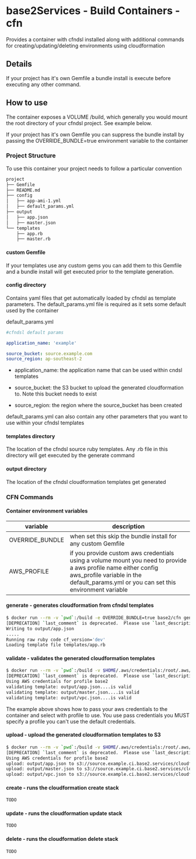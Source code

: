 # base2Services - Build Containers - cfn

Provides a container with cfndsl installed along with additional commands for creating/updating/deleting environments using cloudformation

## Details

If your project has it's own Gemfile a bundle install is execute before executing any other command.


## How to use

The container exposes a VOLUME /build, which generally you would mount the root directory of your cfndsl project. See example below.

If your project has it's own Gemfile you can suppress the bundle install by passing the OVERRIDE_BUNDLE=true environment variable to the container

### Project Structure

To use this container your project needs to follow a particular convention
```bash
project
├── Gemfile
├── README.md
├── config
│   ├── app-ami-1.yml
│   ├── default_params.yml
├── output
│   ├── app.json
│   ├── master.json
└── templates
    ├── app.rb
    ├── master.rb
```
#### custom Gemfile

If your templates use any custom gems you can add them to this Gemfile and a bundle install will get executed prior to the template generation.

#### config directory

Contains yaml files that get automatically loaded by cfndsl as template parameters. The default_params.yml file is required as it sets some default used by the container

default_params.yml
```yaml
#cfndsl default params

application_name: 'example'

source_bucket: source.example.com
source_region: ap-southeast-2
```
* application_name: the application name that can be used within cndsl templates

* source_bucket: the S3 bucket to upload the generated cloudformation to. Note this bucket needs to exist

* source_region: the region where the source_bucket has been created

default_params.yml can also contain any other parameters that you want to use within your cfndsl templates

#### templates directory

The location of the cfndsl source ruby templates. Any .rb file in this directory will get executed by the generate command

#### output directory

The location of the cfndsl cloudformation templates get generated


### CFN Commands

#### Container environment variables

| variable        | description |
| --------------- | ----------- |
| OVERRIDE_BUNDLE | when set this skip the bundle install for any custom Gemfile |
| AWS_PROFILE     | if you provide custom aws credentials using a volume mount you need to provide a aws profile name either config aws_profile variable in the default_params.yml or you can set this environment variable |

#### generate - generates cloudformation from cfndsl templates
```bash
$ docker run --rm -v `pwd`:/build -e OVERRIDE_BUNDLE=true base2/cfn generate
[DEPRECATION] `last_comment` is deprecated.  Please use `last_description` instead.
Writing to output/app.json
.....
Running raw ruby code cf_version='dev'
Loading template file templates/app.rb
```

#### validate - validates the generated cloudformation templates
```bash
$ docker run --rm -v `pwd`:/build -v $HOME/.aws/credentials:/root/.aws/credentials -e OVERRIDE_BUNDLE=true -e AWS_PROFILE=base2 base2/cfn validate
[DEPRECATION] `last_comment` is deprecated.  Please use `last_description` instead.
Using AWS credentials for profile base2
validating template: output/app.json....is valid
validating template: output/master.json....is valid
validating template: output/vpc.json....is valid
```
The example above shows how to pass your aws credentials to the container and select with profile to use. You use pass credentials you MUST specify a profile you can't use the default credentials.

#### upload - upload the generated cloudformation templates to S3
```bash
$ docker run --rm -v `pwd`:/build -v $HOME/.aws/credentials:/root/.aws/credentials -e OVERRIDE_BUNDLE=true -e AWS_PROFILE=base2 base2/cfn upload
[DEPRECATION] `last_comment` is deprecated.  Please use `last_description` instead.
Using AWS credentials for profile base2
upload: output/app.json to s3://source.example.ci.base2.services/cloudformation/dev/app.json
upload: output/master.json to s3://source.example.ci.base2.services/cloudformation/dev/master.json
upload: output/vpc.json to s3://source.example.ci.base2.services/cloudformation/dev/vpc.json 
```

#### create - runs the cloudformation create stack
```bash
TODO
```

#### update - runs the cloudformation update stack
```bash
TODO
```

#### delete - runs the cloudformation delete stack
```bash
TODO
```
